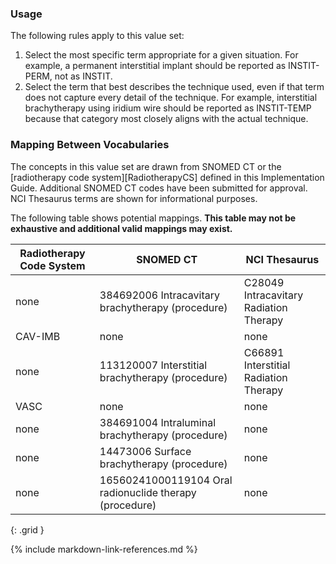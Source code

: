 ### Usage

The following rules apply to this value set:

1. Select the most specific term appropriate for a given situation. For example, a permanent interstitial implant should be reported as INSTIT-PERM, not as INSTIT.
2. Select the term that best describes the technique used, even if that term does not capture every detail of the technique. For example, interstitial brachytherapy using iridium wire should be reported as INSTIT-TEMP because that category most closely aligns with the actual technique.

### Mapping Between Vocabularies

The concepts in this value set are drawn from SNOMED CT or the [radiotherapy code system][RadiotherapyCS] defined in this Implementation Guide. Additional SNOMED CT codes have been submitted for approval. NCI Thesaurus terms are shown for informational purposes.

The following table shows potential mappings. **This table may not be exhaustive and additional valid mappings may exist.**

| **Radiotherapy Code System** | **SNOMED CT**   | **NCI Thesaurus**   |
| ------------|-----------------|---------------------|
| none | 384692006 Intracavitary brachytherapy (procedure) | C28049 Intracavitary Radiation Therapy |
| CAV-IMB | none | none |
| none | 113120007 Interstitial brachytherapy (procedure) | C66891 Interstitial Radiation Therapy |
| VASC | none | none |
| none | 384691004 Intraluminal brachytherapy (procedure) | none |
| none | 14473006 Surface brachytherapy (procedure) | none |
| none | 16560241000119104 Oral radionuclide therapy (procedure) | none |
{: .grid }

{% include markdown-link-references.md %}